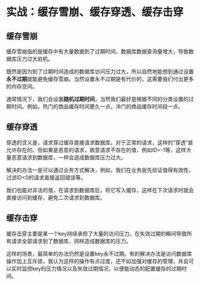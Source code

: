 # 实战：缓存雪崩、缓存穿透、缓存击穿

## 缓存雪崩

缓存雪崩指的是缓存中有大量数据到了过期时间，数据库数据查询量增大，导致数据库压力过大宕机。

既然是因为到了过期时间造成的数据库访问压力过大，所以自然地能想到通过设置**永不过期**就能避免缓存雪崩。当然设置永不过期是有代价的，这需要我们付出更多的内存空间。

通常情况下，我们会设置**随机过期时间**，当然我们最好是根据不同的分类设置的过期时间。例如，热门的商品缓存时间更久一点，冷门的商品缓存时间段一点。



## 缓存穿透

穿透的含义是，请求穿过缓存直接请求数据库。对于正常的请求，这样的“穿透”是允许存在的。但如果是恶意的请求，故意请求不存在的值，例如ID=-1等，这样大量恶意请求到数据库，一样会造成数据库压力过大。

解决的办法一是可以通过业务方式解决，例如，我们在业务层先验证值得有效性，过滤ID<0的请求直接返回错误等。

我们也能对非法的值，在请求到数据库后，将它写入缓存，这样在下次请求时就会直接访问到缓存，避免二次请求到数据库。



## 缓存击穿

缓存击穿主要是某一个key持续承担了大量的访问压力，在失效过期的瞬间导致所有请求全部请求到了数据库，同样造成数据库的压力。

这样的场景，最简单的办法仍然是设置key永不过期。有的解决办法是访问数据库操作加上互斥锁，我认为这样的操作有点过度，还不如加强对缓存的管理，并且可以实时监控key的压力情况以及失效过期情况，以便能动态的配置缓存的过期时间。